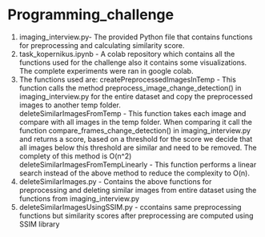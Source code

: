 # Programming_challenge
1) imaging_interview.py- The provided Python file that contains functions for preprocessing and calculating similarity score.
2) task_kopernikus.ipynb - A colab repository which contains all the functions used for the challenge also it contains some visualizations. The complete experiments were ran in google colab.
3) The functions used are:
 createPreprocessedImagesInTemp - This function calls the method preprocess_image_change_detection() in imaging_interview.py for the entire dataset and copy the            preprocessed images to another temp folder.    
deleteSimilarImagesFromTemp - This function takes each image and compare with all images in the temp folder. When comparing it call the function compare_frames_change_detection() in imaging_interview.py and returns a score, based on a threshold for the score we decide that all images below this threshold are similar and need to be removed. The complety of this method is O(n^2) 
 deleteSimilarImagesFromTempLinearly - This function performs a linear search instead of the above method to reduce the complexity to O(n).
8) deleteSimilarImages.py - Contains the above functions for preprocessing and deleting similar images from entire dataset using the functions from imaging_interview.py
9) deleteSimilarImagesUsingSSIM.py - ccontains same preprocessing functions but similarity scores after preprocessing are computed using SSIM library
